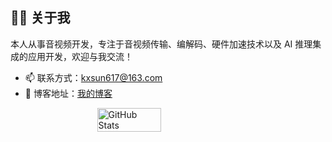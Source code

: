 ## 👨‍💻 关于我

本人从事音视频开发，专注于音视频传输、编解码、硬件加速技术以及 AI 推理集成的应用开发，欢迎与我交流！

- 📫 联系方式：[kxsun617@163.com](mailto:kxsun617@163.com)
- 📝 博客地址：[我的博客](https://blog.csdn.net/weixin_43147845)

<div style="display: flex; justify-content: space-around; align-items: center;">
  <!-- GitHub Stats -->
  <img src="https://github-readme-stats.vercel.app/api?username=BreakingY&show_icons=true&theme=tokyonight&hide_rank=true" alt="GitHub Stats" style="width: 45%;"/>

  
  <!-- 
  Most Used Languages
  <img src="https://github-readme-stats.vercel.app/api/top-langs/?username=BreakingY&layout=compact&theme=tokyonight" alt="Top Languages" style="width: 35%;"/>
  -->
</div>














